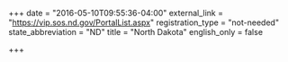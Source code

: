 +++
date = "2016-05-10T09:55:36-04:00"
external_link = "https://vip.sos.nd.gov/PortalList.aspx"
registration_type = "not-needed"
state_abbreviation = "ND"
title = "North Dakota"
english_only = false 

+++
